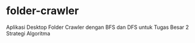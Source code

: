 # folder-crawler
Aplikasi Desktop Folder Crawler dengan BFS dan DFS untuk Tugas Besar 2 Strategi Algoritma

